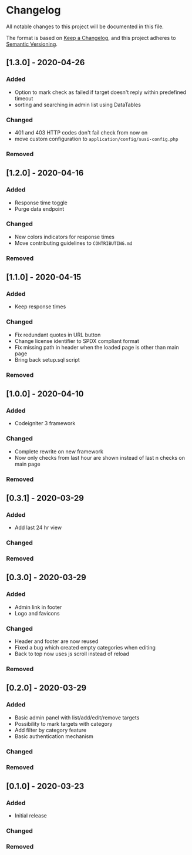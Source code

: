 # Changelog
All notable changes to this project will be documented in this file.

The format is based on [Keep a Changelog](https://keepachangelog.com/en/1.0.0/),
and this project adheres to [Semantic Versioning](https://semver.org/spec/v2.0.0.html).

## [1.3.0] - 2020-04-26
### Added
- Option to mark check as failed if target doesn't reply within predefined timeout
- sorting and searching in admin list using DataTables
### Changed
- 401 and 403 HTTP codes don't fail check from now on
- move custom configuration to `application/config/susi-config.php`
### Removed

## [1.2.0] - 2020-04-16
### Added
- Response time toggle
- Purge data endpoint
### Changed
- New colors indicators for response times
- Move contributing guidelines to `CONTRIBUTING.md`
### Removed

## [1.1.0] - 2020-04-15
### Added
- Keep response times
### Changed
- Fix redundant quotes in URL button
- Change license identifier to SPDX compliant format
- Fix missing path in header when the loaded page is other than main page
- Bring back setup.sql script
### Removed

## [1.0.0] - 2020-04-10
### Added
- Codeigniter 3 framework
### Changed
- Complete rewrite on new framework
- Now only checks from last hour are shown instead of last n checks on main page
### Removed

## [0.3.1] - 2020-03-29
### Added
- Add last 24 hr view
### Changed

### Removed

## [0.3.0] - 2020-03-29
### Added
- Admin link in footer
- Logo and favicons
### Changed
- Header and footer are now reused
- Fixed a bug which created empty categories when editing
- Back to top now uses js scroll instead of reload
### Removed

## [0.2.0] - 2020-03-29
### Added
- Basic admin panel with list/add/edit/remove targets
- Possibility to mark targets with category
- Add filter by category feature
- Basic authentication mechanism

### Changed

### Removed

## [0.1.0] - 2020-03-23
### Added
- Initial release

### Changed

### Removed


